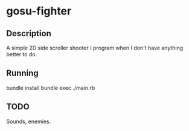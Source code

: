 # gosu-fighter

## Description

A simple 2D side scroller shooter I program when I don't have anything better
to do.

## Running

bundle install
bundle exec ./main.rb

## TODO

Sounds, enemies.
